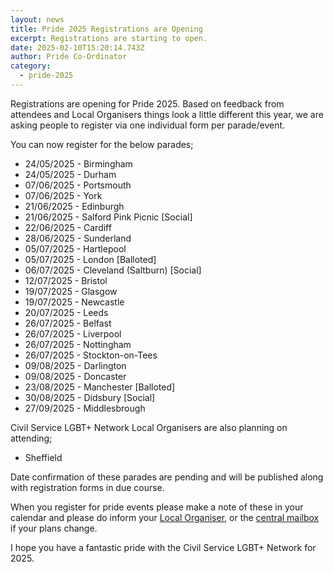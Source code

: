 ```yaml
---
layout: news
title: Pride 2025 Registrations are Opening
excerpt: Registrations are starting to open.
date: 2025-02-10T15:20:14.743Z
author: Pride Co-Ordinator
category:
  - pride-2025
---
```

Registrations are opening for Pride 2025. Based on feedback from attendees and Local Organisers things look a little different this year, we are asking people to register via one individual form per parade/event.

Y﻿ou can now register for the below parades;

* 2﻿4/05/2025 - Birmingham
* 2﻿4/05/2025 - Durham
* 0﻿7/06/2025 - Portsmouth
* 0﻿7/06/2025 - York
* 2﻿1/06/2025 - Edinburgh
* 2﻿1/06/2025 - Salford Pink Picnic \[Social]
* 2﻿2/06/2025 - Cardiff
* 2﻿8/06/2025 - Sunderland
* 0﻿5/07/2025 - Hartlepool
* 0﻿5/07/2025 - London \[Balloted]
* 0﻿6/07/2025 - Cleveland (Saltburn) \[Social]
* 1﻿2/07/2025 - Bristol
* 1﻿9/07/2025 - Glasgow
* 1﻿9/07/2025 - Newcastle
* 2﻿0/07/2025 - Leeds
* 2﻿6/07/2025 - Belfast
* 2﻿6/07/2025 - Liverpool
* 2﻿6/07/2025 - Nottingham
* 2﻿6/07/2025 - Stockton-on-Tees
* 0﻿9/08/2025 - Darlington
* 0﻿9/08/2025 - Doncaster
* 2﻿3/08/2025 - Manchester \[Balloted]
* 3﻿0/08/2025 - Didsbury \[Social]
* 2﻿7/09/2025 - Middlesbrough

C﻿ivil Service LGBT+ Network Local Organisers are also planning on attending; 

* Sheffield

Date confirmation of these parades are pending and will be published along with registration forms in due course.

When you register for pride events please make a note of these in your calendar and please do inform your [Local Organiser](https://www.civilservice.lgbt/team/), or the [central mailbox](mailto:pride2025@civilservice.lgbt) if your plans change.

I hope you have a fantastic pride with the Civil Service LGBT+ Network for 2025.